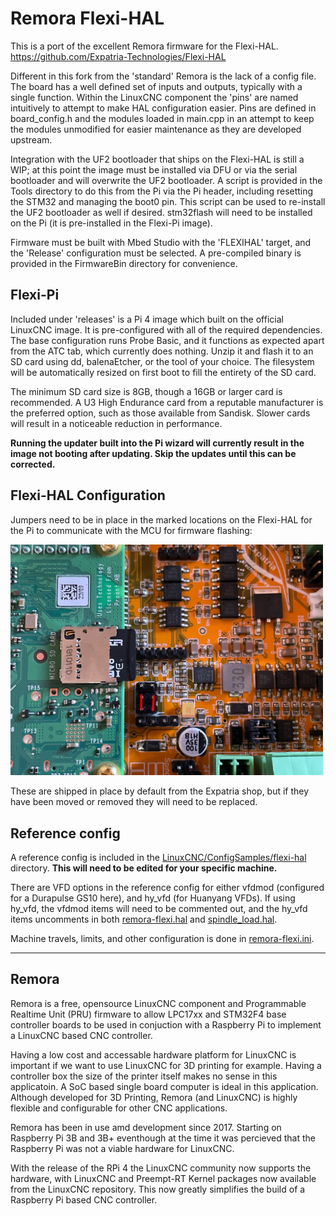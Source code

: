 # Remora Flexi-HAL

This is a port of the excellent Remora firmware for the Flexi-HAL.  
https://github.com/Expatria-Technologies/Flexi-HAL

Different in this fork from the 'standard' Remora is the lack of a config file. The board has a well defined set of inputs and outputs, typically with a single function. Within the LinuxCNC component the 'pins' are named intuitively to attempt to make HAL configuration easier. Pins are defined in board_config.h and the modules loaded in main.cpp in an attempt to keep the modules unmodified for easier maintenance as they are developed upstream.

Integration with the UF2 bootloader that ships on the Flexi-HAL is still a WIP; at this point the image must be installed via DFU or via the serial bootloader and will overwrite the UF2 bootloader. A script is provided in the Tools directory to do this from the Pi via the Pi header, including resetting the STM32 and managing the boot0 pin. This script can be used to re-install the UF2 bootloader as well if desired. stm32flash will need to be installed on the Pi (it is pre-installed in the Flexi-Pi image).

Firmware must be built with Mbed Studio with the 'FLEXIHAL' target, and the 'Release' configuration must be selected. A pre-compiled binary is provided in the FirmwareBin directory for convenience. 


## Flexi-Pi 

Included under 'releases' is a Pi 4 image which built on the official LinuxCNC image. It is pre-configured with all of the required dependencies. The base configuration runs Probe Basic, and it functions as expected apart from the ATC tab, which currently does nothing. Unzip it and flash it to an SD card using dd, balenaEtcher, or the tool of your choice. The filesystem will be automatically resized on first boot to fill the entirety of the SD card. 

The minimum SD card size is 8GB, though a 16GB or larger card is recommended. A U3 High Endurance card from a reputable manufacturer is the preferred option, such as those available from Sandisk. Slower cards will result in a noticeable reduction in performance. 

**Running the updater built into the Pi wizard will currently result in the image not booting after updating. Skip the updates until this can be corrected.** 

## Flexi-HAL Configuration
Jumpers need to be in place in the marked locations on the Flexi-HAL for the Pi to communicate with the MCU for firmware flashing:

<img src="/Images/Jumper_locations.png" width="500">

These are shipped in place by default from the Expatria shop, but if they have been moved or removed they will need to be replaced. 


## Reference config
A reference config is included in the [LinuxCNC/ConfigSamples/flexi-hal](./LinuxCNC/ConfigSamples/flexi-hal) directory. **This will need to be edited for your specific machine.** 

There are VFD options in the reference config for either vfdmod (configured for a Durapulse GS10 here), and hy_vfd (for Huanyang VFDs). If using hy_vfd, the vfdmod items will need to be commented out, and the hy_vfd items uncomments in both [remora-flexi.hal](./LinuxCNC/ConfigSamples/flexi-hal/remora-flexi.hal) and [spindle_load.hal](./LinuxCNC/ConfigSamples/flexi-hal/spindle_load.hal). 

Machine travels, limits, and other configuration is done in [remora-flexi.ini](./LinuxCNC/ConfigSamples/flexi-hal/remora-flexi.ini). 
 
---
## Remora
Remora is a free, opensource LinuxCNC component and Programmable Realtime Unit (PRU) firmware to allow LPC17xx and STM32F4 base controller boards to be used in conjuction with a Raspberry Pi to implement a LinuxCNC based CNC controller.

Having a low cost and accessable hardware platform for LinuxCNC is important if we want to use LinuxCNC for 3D printing for example. Having a controller box the size of the printer itself makes no sense in this applicatoin. A SoC based single board computer is ideal in this application. Although developed for 3D Printing, Remora (and LinuxCNC) is highly flexible and configurable for other CNC applications.

Remora has been in use amd development since 2017. Starting on Raspberry Pi 3B and 3B+ eventhough at the time it was percieved that the Raspberry Pi was not a viable hardware for LinuxCNC.

With the release of the RPi 4 the LinuxCNC community now supports the hardware, with LinuxCNC and Preempt-RT Kernel packages now available from the LinuxCNC repository. This now greatly simplifies the build of a Raspberry Pi based CNC controller.
